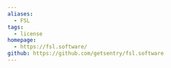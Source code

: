 ```yaml
---
aliases:
  - FSL
tags:
  - license
homepage:
  - https://fsl.software/
github: https://github.com/getsentry/fsl.software
---
```


